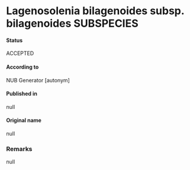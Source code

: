 Lagenosolenia bilagenoides subsp. bilagenoides SUBSPECIES
=======

#### Status
ACCEPTED

#### According to
NUB Generator [autonym]

#### Published in
null

#### Original name
null

### Remarks
null